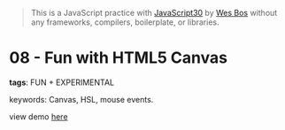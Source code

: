 > This is a JavaScript practice with [JavaScript30](https://javascript30.com/) by [Wes Bos](https://github.com/wesbos) without any frameworks, compilers, boilerplate, or libraries.

# 08 - Fun with HTML5 Canvas
**tags**: FUN + EXPERIMENTAL

keywords: Canvas, HSL, mouse events.

view demo [here](https://gnovo.github.io/JS30/08-Fun_with_HTML5_Canvas/index.html)